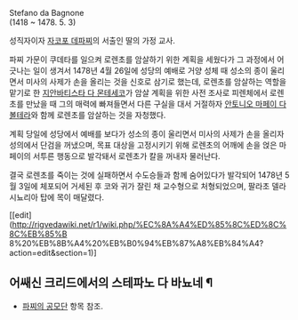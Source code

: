 Stefano da Bagnone  
(1418 ~ 1478. 5. 3)

성직자이자 [자코포 데파찌](%EC%9E%90%EC%BD%94%ED%8F%AC%20%EB%8D%B0%20%ED%8C%8C%EC%B0%8C.md)의 서출인
딸의 가정 교사.

파찌 가문이 쿠데타를 일으켜 로렌초를 암살하기 위한 계획을 세웠다가 그 과정에서 어긋나는 일이 생겨서 1478년 4월 26일에 성당의 예배로
거양 성체 때 성소의 종이 울리면서 미사의 사제가 손을 올리는 것을 신호로 삼기로 했는데, 로렌초를 암살하는 역할을 맡기로 한 [지안바티스타 다 몬테세코](%EC%A7%80%EC%95%88%20%EB%B0%94%ED%8B%B0%EC%8A%A4%ED%83%80%20%EB%8B%A4%20%EB%AA%AC%ED%85%8C%EC%84%B8%EC%BD%94.md)가 암살 계획을 위한 사전 조사로 피렌체에서
로렌초를 만났을 때 그의 매력에 빠져들면서 다른 구실을 대서 거절하자 [안토니오 마페이 다 볼테라](%EC%95%88%ED%86%A0%EB%8B%88%EC%98%A4%20%EB%A7%88%ED%8E%98%EC%9D%B4%20%EB%8B%A4%20%EB%B3%BC%ED%85%8C%EB%9D%BC.md)와 함께 로렌초를 암살하는 것을 자청했다.

계획 당일에 성당에서 예배를 보다가 성소의 종이 울리면서 미사의 사제가 손을 올리자 성의에서 단검을 꺼냈으며, 목표 대상을 고정시키기 위해
로렌초의 어깨에 손을 얹은 마페이의 서투른 행동으로 발각돼서 로렌초가 칼을 꺼내자 물러난다.

결국 로렌초를 죽이는 것에 실패하면서 수도승들과 함께 숨어있다가 발각되어 1478년 5월 3일에 체포되어 거세된 후 코와 귀가 잘린 채
교수형으로 처형되었으며, 팔라초 델라 시뇨리아 탑에 목이 매달렸다.

[[edit](http://rigvedawiki.net/r1/wiki.php/%EC%8A%A4%ED%85%8C%ED%8C%8C%EB%85%B
8%20%EB%8B%A4%20%EB%B0%94%EB%87%A8%EB%84%A4?action=edit&section=1)]

## 어쌔신 크리드에서의 스테파노 다 바뇨네 ¶

  * [파찌의 공모단](%ED%8C%8C%EC%B0%8C%EC%9D%98%20%EA%B3%B5%EB%AA%A8%EB%8B%A8.md) 항목 참조.


